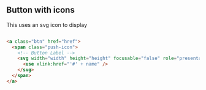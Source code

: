 ## Button with icons

This uses an svg icon to display

```html

<a class="btn" href="href">
  <span class="push-icon">
    <!-- Button Label -->
    <svg width="width" height="height" focusable="false" role="presentation">
      <use xlink:href="'#' + name" />
    </svg>
  </span>
</a>
```
